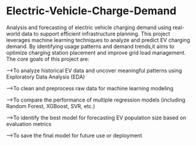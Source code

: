 # Electric-Vehicle-Charge-Demand
Analysis and forecasting of electric vehicle charging demand using real-world data to support efficient infrastructure planning.
This project leverages machine learning techniques to analyze and predict EV charging demand.
By identifying usage patterns and demand trends,it aims to optimize charging station placement and improve grid load management.
The core goals of this project are:

-->To analyze historical EV data and uncover meaningful patterns using Exploratory Data Analysis (EDA)

-->To clean and preprocess raw data for machine learning modeling

-->To compare the performance of multiple regression models (including Random Forest, XGBoost, SVR, etc.)

-->To identify the best model for forecasting EV population size based on evaluation metrics

-->To save the final model for future use or deployment
